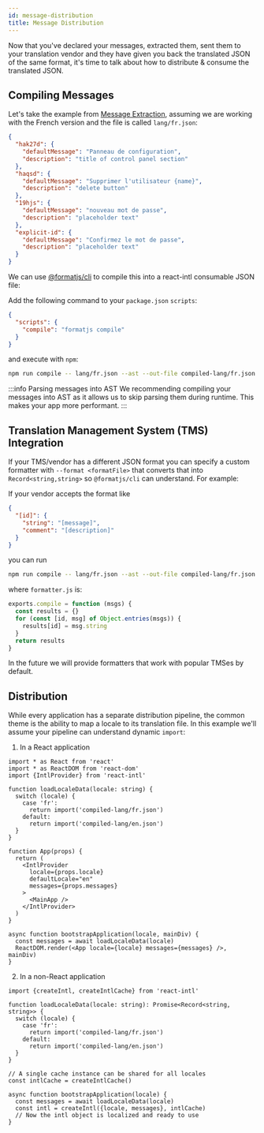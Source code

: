 ```yaml
---
id: message-distribution
title: Message Distribution
---
```


Now that you've declared your messages, extracted them, sent them to your translation vendor and they have given you back the translated JSON of the same format, it's time to talk about how to distribute & consume the translated JSON.

## Compiling Messages

Let's take the example from [Message Extraction](./message-extraction.md), assuming we are working with the French version and the file is called `lang/fr.json`:

```json
{
  "hak27d": {
    "defaultMessage": "Panneau de configuration",
    "description": "title of control panel section"
  },
  "haqsd": {
    "defaultMessage": "Supprimer l'utilisateur {name}",
    "description": "delete button"
  },
  "19hjs": {
    "defaultMessage": "nouveau mot de passe",
    "description": "placeholder text"
  },
  "explicit-id": {
    "defaultMessage": "Confirmez le mot de passe",
    "description": "placeholder text"
  }
}
```

We can use [@formatjs/cli](../tooling/cli.md) to compile this into a react-intl consumable JSON file:

Add the following command to your `package.json` `scripts`:

```json
{
  "scripts": {
    "compile": "formatjs compile"
  }
}
```

and execute with `npm`:

```sh
npm run compile -- lang/fr.json --ast --out-file compiled-lang/fr.json
```

:::info Parsing messages into AST We recommending compiling your messages into AST as it allows us to skip parsing them during runtime. This makes your app more performant. :::

## Translation Management System (TMS) Integration

If your TMS/vendor has a different JSON format you can specify a custom formatter with `--format <formatFile>` that converts that into `Record<string,string>` so `@formatjs/cli` can understand. For example:

If your vendor accepts the format like

```json
{
  "[id]": {
    "string": "[message]",
    "comment": "[description]"
  }
}
```

you can run

```sh
npm run compile -- lang/fr.json --ast --out-file compiled-lang/fr.json --format formatter.js
```

where `formatter.js` is:

```js
exports.compile = function (msgs) {
  const results = {}
  for (const [id, msg] of Object.entries(msgs)) {
    results[id] = msg.string
  }
  return results
}
```

In the future we will provide formatters that work with popular TMSes by default.

## Distribution

While every application has a separate distribution pipeline, the common theme is the ability to map a locale to its translation file. In this example we'll assume your pipeline can understand dynamic `import`:

1. In a React application

```tsx
import * as React from 'react'
import * as ReactDOM from 'react-dom'
import {IntlProvider} from 'react-intl'

function loadLocaleData(locale: string) {
  switch (locale) {
    case 'fr':
      return import('compiled-lang/fr.json')
    default:
      return import('compiled-lang/en.json')
  }
}

function App(props) {
  return (
    <IntlProvider
      locale={props.locale}
      defaultLocale="en"
      messages={props.messages}
    >
      <MainApp />
    </IntlProvider>
  )
}

async function bootstrapApplication(locale, mainDiv) {
  const messages = await loadLocaleData(locale)
  ReactDOM.render(<App locale={locale} messages={messages} />, mainDiv)
}
```

2. In a non-React application

```tsx
import {createIntl, createIntlCache} from 'react-intl'

function loadLocaleData(locale: string): Promise<Record<string, string>> {
  switch (locale) {
    case 'fr':
      return import('compiled-lang/fr.json')
    default:
      return import('compiled-lang/en.json')
  }
}

// A single cache instance can be shared for all locales
const intlCache = createIntlCache()

async function bootstrapApplication(locale) {
  const messages = await loadLocaleData(locale)
  const intl = createIntl({locale, messages}, intlCache)
  // Now the intl object is localized and ready to use
}
```
